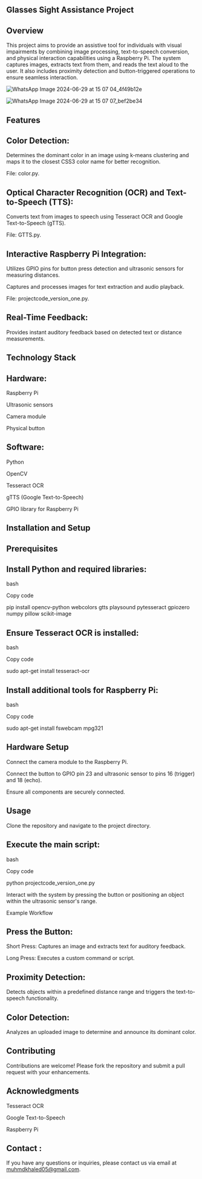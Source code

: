 Glasses Sight Assistance Project
------------------------------------------------------------------------------------------------------------------------------------------------------------------------------------------------------------------

Overview
-----------------------------------------------------------------------------------------------------------------------------------------------------------------------------------------------------------------
This project aims to provide an assistive tool for individuals with visual impairments by combining image processing, text-to-speech conversion, and physical interaction capabilities using a Raspberry Pi.
The system captures images, extracts text from them, and reads the text aloud to the user. 
It also includes proximity detection and button-triggered operations to ensure seamless interaction.


![WhatsApp Image 2024-06-29 at 15 07 04_4f49b12e](https://github.com/user-attachments/assets/dc257e85-acae-432f-977b-559f65867c7d)


![WhatsApp Image 2024-06-29 at 15 07 07_bef2be34](https://github.com/user-attachments/assets/89dc16a3-8deb-4f68-8d1e-f0afa72f84d7)


Features
------------------------------------------------------------------------------------------------------------------------------------------------------------------------------------------------------------

Color Detection:
----------------------------------------------------------------------------------------------------------------------------------------

Determines the dominant color in an image using k-means clustering and maps it to the closest CSS3 color name for better recognition.

File: color.py.

Optical Character Recognition (OCR) and Text-to-Speech (TTS):
---------------------------------------------------------------------------------------------------------------------------------

Converts text from images to speech using Tesseract OCR and Google Text-to-Speech (gTTS).

File: GTTS.py.

Interactive Raspberry Pi Integration:
--------------------------------------------------------------------------------------------------------------------------------

Utilizes GPIO pins for button press detection and ultrasonic sensors for measuring distances.

Captures and processes images for text extraction and audio playback.

File: projectcode_version_one.py.

Real-Time Feedback:
-----------------------------------------------------------------------------------------------------------------------------------------------

Provides instant auditory feedback based on detected text or distance measurements.

Technology Stack
---------------------------------------------------------------------------------------------------------------------------------

Hardware:
------------------------------------------------------------------------------------------------------------------------------------------------------

Raspberry Pi

Ultrasonic sensors

Camera module

Physical button

Software:
---------------------------------------------------------------------------------------------------------------------------------------------------------

Python

OpenCV

Tesseract OCR

gTTS (Google Text-to-Speech)

GPIO library for Raspberry Pi

Installation and Setup
-------------------------------------------------------------------------------------------------------------------------------------------------------

Prerequisites
---------------------------------------------------------------------------------------

Install Python and required libraries:
-------------------------------------------------------------------------------------

bash

Copy code

pip install opencv-python webcolors gtts playsound pytesseract gpiozero numpy pillow scikit-image

Ensure Tesseract OCR is installed:
----------------------------------------------------------------------------------------------

bash

Copy code

sudo apt-get install tesseract-ocr

Install additional tools for Raspberry Pi:
----------------------------------------------------------------------------------------------------------

bash

Copy code

sudo apt-get install fswebcam mpg321

Hardware Setup
------------------------------------------------------------------------------------------------------------

Connect the camera module to the Raspberry Pi.

Connect the button to GPIO pin 23 and ultrasonic sensor to pins 16 (trigger) and 18 (echo).

Ensure all components are securely connected.

Usage
-------------------------------------------------------------------------------------------

Clone the repository and navigate to the project directory.

Execute the main script:
-----------------------------------------------------------------------------------------------------

bash

Copy code

python projectcode_version_one.py

Interact with the system by pressing the button or positioning an object within the ultrasonic sensor's range.

Example Workflow

Press the Button:
---------------------------------------------------------------------------------------------------------

Short Press: Captures an image and extracts text for auditory feedback.

Long Press: Executes a custom command or script.

Proximity Detection:
-----------------------------------------------------------------------------------------------------------

Detects objects within a predefined distance range and triggers the text-to-speech functionality.

Color Detection:
----------------------------------------------------------------------------------------------------

Analyzes an uploaded image to determine and announce its dominant color.

Contributing
----------------------------------------------------------------------------------------------------------------

Contributions are welcome! Please fork the repository and submit a pull request with your enhancements.

Acknowledgments
------------------------------------------------------------------------------------------------------------------

Tesseract OCR

Google Text-to-Speech

Raspberry Pi

Contact :
-----------------------------------------------------------------------------------------------------------------------

If you have any questions or inquiries, please contact us via email at muhmdkhaled05@gmail.com.
